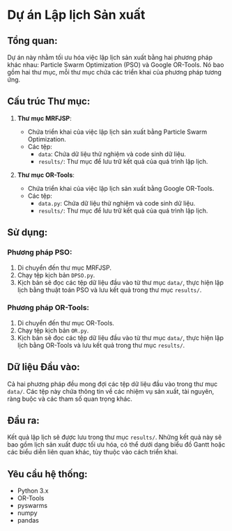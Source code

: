# Dự án Lập lịch Sản xuất

## Tổng quan:
Dự án này nhằm tối ưu hóa việc lập lịch sản xuất bằng hai phương pháp khác nhau: Particle Swarm Optimization (PSO) và Google OR-Tools. Nó bao gồm hai thư mục, mỗi thư mục chứa các triển khai của phương pháp tương ứng.

## Cấu trúc Thư mục:
1. **Thư mục MRFJSP**:
   - Chứa triển khai của việc lập lịch sản xuất bằng Particle Swarm Optimization.
   - Các tệp:
     - `data`: Chứa dữ liệu thử nghiệm và code sinh dữ liệu.
     - `results/`: Thư mục để lưu trữ kết quả của quá trình lập lịch.

2. **Thư mục OR-Tools**:
   - Chứa triển khai của việc lập lịch sản xuất bằng Google OR-Tools.
   - Các tệp:
     - `data.py`: Chứa dữ liệu thử nghiệm và code sinh dữ liệu.
     - `results/`: Thư mục để lưu trữ kết quả của quá trình lập lịch.

## Sử dụng:
### Phương pháp PSO:
1. Di chuyển đến thư mục MRFJSP.
2. Chạy tệp kịch bản `DPSO.py`.
4. Kịch bản sẽ đọc các tệp dữ liệu đầu vào từ thư mục `data/`, thực hiện lập lịch bằng thuật toán PSO và lưu kết quả trong thư mục `results/`.

### Phương pháp OR-Tools:
1. Di chuyển đến thư mục OR-Tools.
2. Chạy tệp kịch bản `OR.py`.
4. Kịch bản sẽ đọc các tệp dữ liệu đầu vào từ thư mục `data/`, thực hiện lập lịch bằng OR-Tools và lưu kết quả trong thư mục `results/`.

## Dữ liệu Đầu vào:
Cả hai phương pháp đều mong đợi các tệp dữ liệu đầu vào trong thư mục `data/`. Các tệp này chứa thông tin về các nhiệm vụ sản xuất, tài nguyên, ràng buộc và các tham số quan trọng khác.

## Đầu ra:
Kết quả lập lịch sẽ được lưu trong thư mục `results/`. Những kết quả này sẽ bao gồm lịch sản xuất được tối ưu hóa, có thể dưới dạng biểu đồ Gantt hoặc các biểu diễn liên quan khác, tùy thuộc vào cách triển khai.

## Yêu cầu hệ thống:
- Python 3.x
- OR-Tools
- pyswarms
- numpy
- pandas
